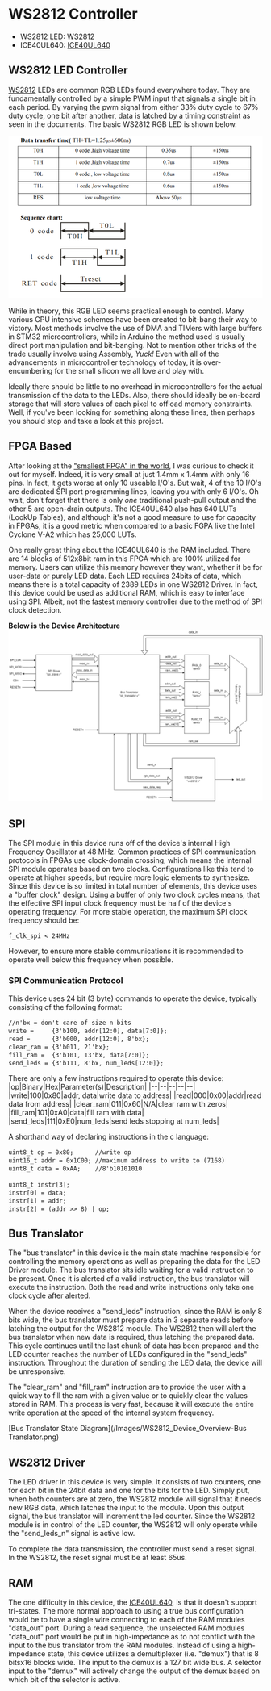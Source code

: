 
# WS2812 Controller

 - WS2812 LED: [WS2812](https://cdn-shop.adafruit.com/datasheets/WS2812.pdf)
 - ICE40UL640: [ICE40UL640](https://www.latticesemi.com/~/media/LatticeSemi/Documents/DataSheets/iCE/iCE40UltraLiteDataSheetDS1050.pdf)

 
## WS2812 LED Controller
[WS2812](https://cdn-shop.adafruit.com/datasheets/WS2812.pdf) LEDs are common RGB LEDs found everywhere today. They are fundamentally controlled by a simple PWM input that signals a single bit in each period. By varying the pwm signal from either 33% duty cycle to 67% duty cycle, one bit after another, data is latched by a timing constraint as seen in the documents. The basic WS2812 RGB LED is shown below.

![WS2812 Timing Data](/Images/WS2812_timing.png)

While in theory, this RGB LED seems practical enough to control. Many various CPU intensive schemes have been created to bit-bang their way to victory. Most methods involve the use of DMA and TIMers with large buffers in STM32 microcontrollers, while in Arduino the method used is usually direct port manipulation and bit-banging. Not to mention other tricks of the trade usually involve using Assembly, *Yuck!* Even with all of the advancements in microcontroller technology of today, it is over-encumbering for the small silicon we all love and play with. 

Ideally there should be little to no overhead in microcontrollers for the actual transmission of the data to the LEDs. Also, there should ideally be on-board storage that will store values of each pixel to offload memory constraints. Well, if you've been looking for something along these lines, then perhaps you should stop and take a look at this project.

## FPGA Based
After looking at the ["smallest FPGA" in the world](https://www.latticesemi.com/Products/FPGAandCPLD/iCE40Ultra), I was curious to check it out for myself. Indeed, it is very small at just 1.4mm x 1.4mm with only 16 pins. In fact, it gets worse at only 10 useable I/O's. But wait, 4 of the 10 I/O's are dedicated SPI port programming lines, leaving you with only 6 I/O's. Oh wait, don't forget that there is only *one* traditional push-pull output and the other 5 are open-drain outputs. The ICE40UL640 also has 640 LUTs (LookUp Tables), and although it's not a good measure to use for capacity in FPGAs, it is a good metric when compared to a basic FGPA like the Intel Cyclone V-A2 which has 25,000 LUTs. 

One really great thing about the ICE40UL640 is the RAM included. There are 14 blocks of 512x8bit ram in this FPGA which are 100% utilized for memory. Users can utilize this memory however they want, whether it be for user-data or purely LED data. Each LED requires 24bits of data, which means there is a total capacity of 2389 LEDs in one WS2812 Driver. In fact, this device could be used as additional RAM, which is easy to interface using SPI. Albeit, not the fastest memory controller due to the method of SPI clock detection.

**Below is the Device Architecture**
![Device Architecture](/Images/WS2812_Device_Overview-Device%20Overview.png)

## SPI 
The SPI module in this device runs off of the device's internal High Frequency Oscillator at 48 MHz. Common practices of SPI communication protocols in FPGAs use clock-domain crossing, which means the internal SPI module operates based on two clocks. Configurations like this tend to operate at higher speeds, but require more logic elements to synthesize. Since this device is so limited in total number of elements, this device uses a "buffer clock" design. Using a buffer of only two clock cycles means, that the effective SPI input clock frequency must be half of the device's operating frequency. For more stable operation, the maximum SPI clock frequency should be:

    f_clk_spi < 24MHz

However, to ensure more stable communications it is recommended to operate well below this frequency when possible.

### SPI Communication Protocol
This device uses 24 bit (3 byte) commands to operate the device, typically consisting of the following format:

    //n'bx = don't care of size n bits
    write = 	{3'b100, addr[12:0], data[7:0]};
    read = 		{3'b000, addr[12:0], 8'bx};
    clear_ram = {3'b011, 21'bx};
    fill_ram = 	{3'b101, 13'bx, data[7:0]};
    send_leds = {3'b111, 8'bx, num_leds[12:0]};

There are only a few instructions required to operate this device:
|op|Binary|Hex|Parameter(s)|Description|
|--|--|--|--|--|
|write|100|0x80|addr, data|write data to address|
|read|000|0x00|addr|read data from address|
|clear_ram|011|0x60|N/A|clear ram with zeros|
|fill_ram|101|0xA0|data|fill ram with data|
|send_leds|111|0xE0|num_leds|send leds stopping at num_leds|

A shorthand way of declaring instructions in the c language:

    uint8_t op = 0x80; 		//write op
    uint16_t addr = 0x1C00; //maximum address to write to (7168)
    uint8_t data = 0xAA;	//8'b10101010
    
    uint8_t instr[3];
    instr[0] = data;
    instr[1] = addr;
    instr[2] = (addr >> 8) | op;

## Bus Translator
The "bus translator" in this device is the main state machine responsible for controlling the memory operations as well as preparing the data for the LED Driver module. The bus translator sits idle waiting for a valid instruction to be present. Once it is alerted of a valid instruction, the bus translator will execute the instruction. Both the read and write instructions only take one clock cycle after alerted. 

When the device receives a "send_leds" instruction, since the RAM is only 8 bits wide, the bus translator must prepare data in 3 separate reads before latching the output for the WS2812 module. The WS2812 then will alert the bus translator when new data is required, thus latching the prepared data. This cycle continues until the last chunk of data has been prepared and the LED counter reaches the number of LEDs configured in the "send_leds" instruction. Throughout the duration of sending the LED data, the device will be unresponsive.

The "clear_ram" and "fill_ram" instruction are to provide the user with a quick way to fill the ram with a given value or to quickly clear the values stored in RAM. This process is very fast, because it will execute the entire write operation at the speed of the internal system frequency.

[Bus Translator State Diagram](/Images/WS2812_Device_Overview-Bus Translator.png)

## WS2812 Driver
The LED driver in this device is very simple. It consists of two counters, one for each bit in the 24bit data and one for the bits for the LED. Simply put, when both counters are at zero, the WS2812 module will signal that it needs new RGB data, which latches the input to the module. Upon this output signal, the bus translator will increment the led counter. Since the WS2812  module is in control of the LED counter, the WS2812 will only operate while the "send_leds_n" signal is active low.

To complete the data transmission, the controller must send a reset signal. In the WS2812, the reset signal must be at least 65us.

## RAM
The one difficulty in this device, the [ICE40UL640](https://www.digikey.com/en/products/detail/lattice-semiconductor-corporation/ICE40UL640-SWG16ITR1K/5130904), is that it doesn't support tri-states. The more normal approach to using a true bus configuration would be to have a single wire connecting to each of the RAM modules "data_out" port. During a read sequence, the unselected RAM modules "data_out" port would be put in high-impedance as to not conflict with the input to the bus translator from the RAM modules. Instead of using a high-impedance state, this device utilizes a demultiplexer (i.e. "demux") that is 8 bitsx16 blocks wide. The input to the demux is a 127 bit wide bus. A selector input to the "demux" will actively change the output of the demux based on which bit of the selector is active.